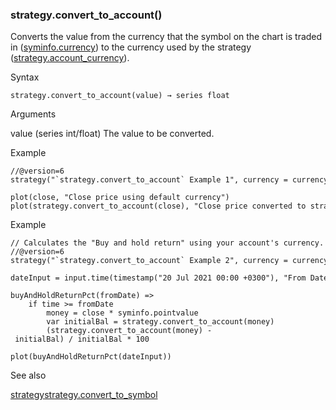 ### strategy.convert\_to\_account()

Converts the value from the currency that the symbol on the chart is traded in ([syminfo.currency](#var_syminfo.currency)) to the currency used by the strategy ([strategy.account\_currency](#var_strategy.account_currency)).

Syntax

```
strategy.convert_to_account(value) → series float
```

Arguments

value (series int/float) The value to be converted.

Example

```
//@version=6  
strategy("`strategy.convert_to_account` Example 1", currency = currency.EUR)  
  
plot(close, "Close price using default currency")  
plot(strategy.convert_to_account(close), "Close price converted to strategy currency")
```

Example

```
// Calculates the "Buy and hold return" using your account's currency.  
//@version=6  
strategy("`strategy.convert_to_account` Example 2", currency = currency.EUR)  
  
dateInput = input.time(timestamp("20 Jul 2021 00:00 +0300"), "From Date", confirm = true)  
  
buyAndHoldReturnPct(fromDate) =>  
    if time >= fromDate  
        money = close * syminfo.pointvalue  
        var initialBal = strategy.convert_to_account(money)  
        (strategy.convert_to_account(money) - initialBal) / initialBal * 100  
  
plot(buyAndHoldReturnPct(dateInput))
```

See also

[strategy](#fun_strategy)[strategy.convert\_to\_symbol](#fun_strategy.convert_to_symbol)

